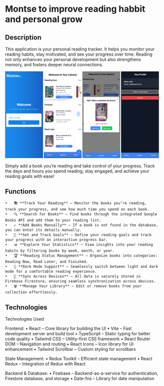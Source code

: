 # Montse to improve reading habbit and personal grow

## Description

This application is your personal reading tracker. It helps you monitor your reading habits, stay motivated, and see your progress over time. Reading not only enhances your personal development but also strengthens memory, and fosters deeper neural connections.

![welcome to Montse!](src/assets/readmeImg.png)

Simply add a book you’re reading and take control of your progress. Track the days and hours you spend reading, stay engaged, and achieve your reading goals with ease!

## Functions
	•	📚 **Track Your Reading** – Monitor the books you’re reading, track your progress, and see how much time you spend on each book.
	•	🔍 **Search for Books** – Find books through the integrated Google Books API and add them to your reading list.
	•	✍️ **Add Books Manually** – If a book is not found in the database, you can enter its details manually.
	•	🎯 **Set and Track Goals** – Define your reading goals and track your progress with an interactive progress bar.
	•	📊 **Explore Your Statistics** – View insights into your reading habits by filtering books by week, month, or year.
	•	🏆 **Reading Status Management** – Organize books into categories: Reading Now, Read Later, and Finished.
	•	🌚 **Dark Mode Support** – Seamlessly switch between light and dark mode for a comfortable reading experience.
	•	🔄 **Sync Across Devices** – All data is securely stored in Firebase Firestore, ensuring seamless synchronization across devices.
	•	🗑️ **Manage Your Library** – Edit or remove books from your collection effortlessly.

  ## Technologies

  Technologies Used

Frontend:
	•	React – Core library for building the UI
	•	Vite – Fast development server and build tool
	•	TypeScript – Static typing for better code quality
	•	Tailwind CSS – Utility-first CSS framework
	•	React Router DOM – Navigation and routing
	•	React Icons – Icon library for UI enhancement
	•	Tailwind Scrollbar – Custom styling for scrollbars

State Management:
	•	Redux Toolkit – Efficient state management
	•	React Redux – Integration of Redux with React

Backend & Database:
	•	Firebase – Backend-as-a-service for authentication, Firestore database, and storage
	•	Date-fns – Library for date manipulation
